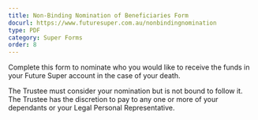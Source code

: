 ```yaml
---
title: Non-Binding Nomination of Beneficiaries Form
docurl: https://www.futuresuper.com.au/nonbindingnomination
type: PDF
category: Super Forms
order: 8
---
```

Complete this form to nominate who you would like to receive the funds in your Future Super account in the case of your death.

The Trustee must consider your nomination but is not bound to follow it. The Trustee has the discretion to pay to any one or more of your dependants or your Legal Personal Representative.
